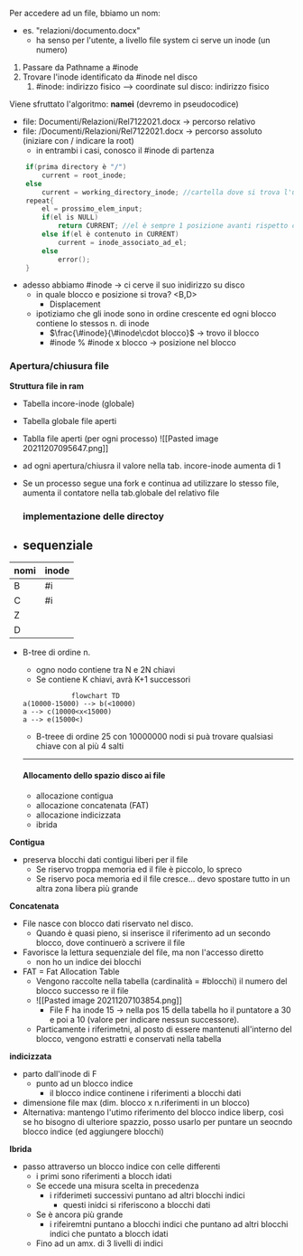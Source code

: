 Per accedere ad un file, bbiamo un nom:
- es. "relazioni/documento.docx"
	- ha senso per l'utente, a livello file system ci serve un inode (un numero)

1. Passare da Pathname a \#inode
2. Trovare l'inode identificato da \#inode nel disco
	1. \#inode: indirizzo fisico --> coordinate sul disco: indirizzo fisico

Viene sfruttato l'algoritmo: **namei** (devremo in pseudocodice)
- file: Documenti/Relazioni/Rel7122021.docx -> percorso relativo
- file: /Documenti/Relazioni/Rel7122021.docx -> percorso assoluto (iniziare con / indicare la root)
	- in entrambi i casi, conosco il \#inode di partenza

```C
	if(prima directory è "/")
		current = root_inode;
	else
		current = working_directory_inode; //cartella dove si trova l'utente al momento
	repeat{
		el = prossimo_elem_input; 
		if(el is NULL)
			return CURRENT; //el è sempre 1 posizione avanti rispetto current
		else if(el è contenuto in CURRENT)
			current = inode_associato_ad_el;
		else
			error();
	}
```
- adesso abbiamo \#inode -> ci cerve il suo inidirizzo su disco
	- in quale blocco e posizione si trova? <B,D>
		- Displacement
	- ipotiziamo che gli inode sono in ordine crescente ed ogni blocco contiene lo stessos n. di inode
		- $\frac{\#inode}{\#inode\cdot blocco}$ -> trovo il blocco 
		- \#inode % \#inode x blocco -> posizione nel blocco


### Apertura/chiusura file 
**Struttura file in ram**
- Tabella incore-inode (globale)
- Tabella globale file aperti
- Tablla file aperti (per ogni processo) 
![[Pasted image 20211207095647.png]]
- ad ogni apertura/chiusra il valore nella tab. incore-inode aumenta di 1
- Se un processo segue una fork e continua ad utilizzare lo stesso file, aumenta il contatore nella tab.globale del relativo file

	### implementazione delle directoy
	
- sequenziale
	- 
 | nomi | inode |
 | ---- | ----- |
 | B    | \#i   |
 | C    | \#i   |
 | Z    |       |
 | D    |       |

- B-tree di ordine n.
	- ogno nodo contiene tra N e 2N chiavi
	- Se contiene K chiavi, avrà K+1 successori
	```mermaid 
				flowchart TD
	a(10000-15000) --> b(<10000)
	a --> c(10000<x<15000)
	a --> e(15000<)
	```
	- B-treee di ordine 25 con 10000000 nodi si puà trovare qualsiasi chiave con al più 4 salti 
	
	----
	
	#### Allocamento dello spazio disco ai file
	- allocazione contigua
	- allocazione concatenata (FAT)
	- allocazione indicizzata
	- ibrida

**Contigua**
- preserva blocchi dati contigui liberi per il file
	- Se riservo troppa memoria ed il file è piccolo, lo spreco
	- Se riservo poca memoria ed il file cresce... devo spostare tutto in un altra zona libera più grande

**Concatenata**
- File nasce con blocco dati riservato nel disco.
	- Quando è quasi pieno, si inserisce il riferimento ad un secondo blocco, dove continuerò a scrivere il file
- Favorisce la lettura sequenziale del file, ma non l'accesso diretto
	- non ho un indice dei blocchi
- FAT = Fat Allocation Table
	- Vengono raccolte nella tabella (cardinalità = \#blocchi) il numero del blocco successo re il file
	- ![[Pasted image 20211207103854.png]]
		- File F ha inode 15 -> nella pos 15 della tabella ho il puntatore a 30 e poi a 10 (valore per indicare nessun successore).
	- Particamente i riferimetni, al posto di essere mantenuti all'interno del blocco, vengono estratti e conservati nella tabella

**indicizzata**
- parto dall'inode di F 
	- punto ad un blocco indice 
		- il blocco indice continene i riferimenti a blocchi dati 
- dimensione file max (dim. blocco x n.riferimenti in un blocco)
- Alternativa: mantengo l'utimo riferimento del blocco indice liberp, così se ho bisogno di ulteriore spazzio, posso usarlo per puntare un seocndo blocco indice (ed aggiungere blocchi)

**Ibrida**
- passo attraverso un blocco indice con celle differenti
	- i primi sono riferimenti a blocch idati 
	- Se eccede una misura scelta in precedenza
		- i rifderimeti successivi puntano ad altri blocchi indici
			- questi inidci si riferiscono a blocchi dati
	- Se è ancora più grande
		- i rifeiremtni puntano a blocchi indici che puntano ad altri blocchi indici che puntato a blocch idati
	- Fino ad un amx. di 3 livelli di indici 